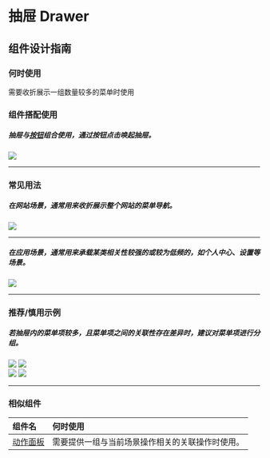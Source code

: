 # 抽屉 Drawer

## 组件设计指南

### 何时使用

需要收折展示一组数量较多的菜单时使用

### 组件搭配使用

##### 抽屉与[按钮](./button)组合使用，通过按钮点击唤起抽屉。

 <div class="item">
   <img src="https://oteam-tdesign-1258344706.cos.ap-guangzhou.myqcloud.com/site/design/mobile-guide/Drawer%201.png" />
 </div>

<hr />

### 常见用法

##### 在网站场景，通常用来收折展示整个网站的菜单导航。

 <div class="item">
    <img src="https://oteam-tdesign-1258344706.cos.ap-guangzhou.myqcloud.com/site/design/mobile-guide/Drawer%202.png" />
 </div>

<hr />

##### 在应用场景，通常用来承载某类相关性较强的或较为低频的，如个人中心、设置等场景。

 <div class="item">
    <img src="https://oteam-tdesign-1258344706.cos.ap-guangzhou.myqcloud.com/site/design/mobile-guide/Drawer%203.png" />
 </div>


<hr />

### 推荐/慎用示例

##### 若抽屉内的菜单项较多，且菜单项之间的关联性存在差异时，建议对菜单项进行分组。

<div class="legend">
  <div class="item">
    <img src="https://oteam-tdesign-1258344706.cos.ap-guangzhou.myqcloud.com/site/design/mobile-guide/Drawer4-1.png" />
    <img class="tag" src="https://oteam-tdesign-1258344706.cos.ap-guangzhou.myqcloud.com/site/doc/good.png" />
  </div>

  <div class="item">
    <img src="https://oteam-tdesign-1258344706.cos.ap-guangzhou.myqcloud.com/site/design/mobile-guide/Drawer4-2.png" />
    <img class="tag" src="https://oteam-tdesign-1258344706.cos.ap-guangzhou.myqcloud.com/site/doc/bad.png" />
  </div>
</div>

<hr />



### 相似组件

| 组件名 | 何时使用                             |
| :----- | :----------------------------------- |
| [动作面板](./actionsheet) | 需要提供一组与当前场景操作相关的关联操作时使用。 |
